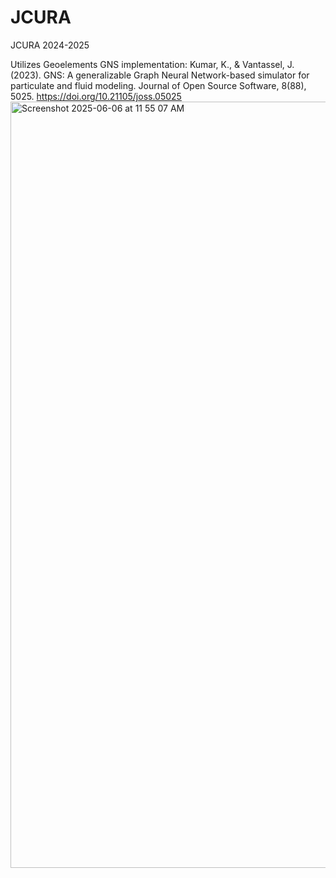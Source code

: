 # JCURA
JCURA 2024-2025

Utilizes Geoelements GNS implementation: Kumar, K., & Vantassel, J. (2023). GNS: A generalizable Graph Neural Network-based simulator for particulate and fluid modeling. Journal of Open Source Software, 8(88), 5025. https://doi.org/10.21105/joss.05025
<img width="1226" alt="Screenshot 2025-06-06 at 11 55 07 AM" src="https://github.com/user-attachments/assets/ba4da88c-4e68-4bc5-adfc-47fe96743cb9" />
